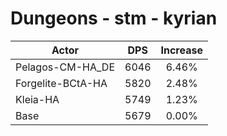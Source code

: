 # Dungeons - stm - kyrian
| Actor | DPS | Increase |
|---|:---:|:---:|
|Pelagos-CM-HA_DE|6046|6.46%|
|Forgelite-BCtA-HA|5820|2.48%|
|Kleia-HA|5749|1.23%|
|Base|5679|0.00%|

